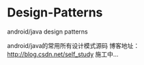 ﻿# Design-Patterns

android/java design patterns

android/java的常用所有设计模式源码
博客地址：http://blog.csdn.net/self_study
施工中...
